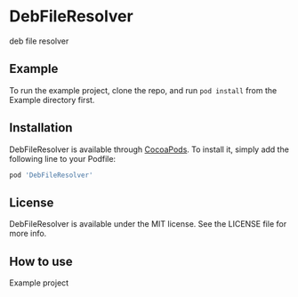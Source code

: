 # DebFileResolver 
deb file resolver
## Example

To run the example project, clone the repo, and run `pod install` from the Example directory first.

## Installation

DebFileResolver is available through [CocoaPods](https://cocoapods.org). To install
it, simply add the following line to your Podfile:

```ruby
pod 'DebFileResolver'
```
## License

DebFileResolver is available under the MIT license. See the LICENSE file for more info.

## How to use
Example project
